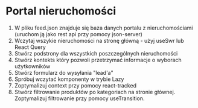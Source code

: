 # Portal nieruchomości

1. W pliku feed.json znajduje się baza danych portalu z nieruchomościami (uruchom ją jako rest api przy pomocy json-server)
2. Wczytaj wszykie nieruchomości na stronę główną - użyj useSwr lub React Query 
3. Stwórz podstrony dla wszystkich poszczególnych nieruchomości
4. Stwórz kontekts który pozwoli przetrzymać informacje o wyborach użytkowników
5. Stwórz formularz do wysyłania "lead'a"
6. Spróbuj wczytać komponenty w trybie Lazy
7. Zoptymalizuj context przy pomocy react-tracked
8. Stwórz filtrowanie produktów po kategoriach na stronie głównej. Zoptymalizuj filtrowanie przy pomocy useTransition.